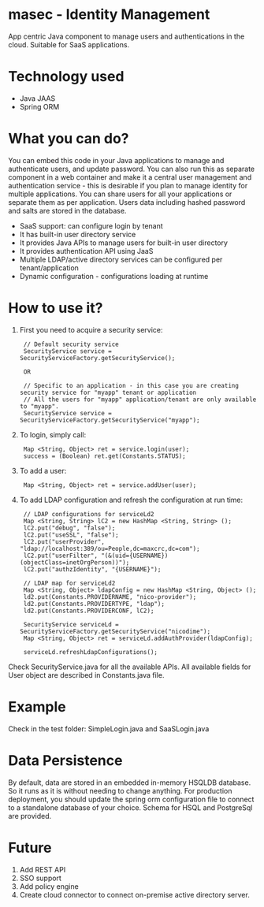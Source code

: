 # masec - Identity Management
App centric Java component to manage users and authentications in the cloud. Suitable for SaaS applications.

# Technology used
- Java JAAS
- Spring ORM

# What you can do?
You can embed this code in your Java applications to manage and authenticate users, and update password. You can also run this as separate component in a web container and make it a central user management and authentication service - this is desirable if you plan to manage identity for multiple applications. You can share users for all your applications or separate them as per application. Users data including hashed password and salts are stored in the database.

- SaaS support: can configure login by tenant
- It has built-in user directory service
- It provides Java APIs to manage users for built-in user directory
- It provides authentication API using JaaS
- Multiple LDAP/active directory services can be configured per tenant/application
- Dynamic configuration - configurations loading at runtime 

# How to use it?

1. First you need to acquire a security service:

		// Default security service 
		SecurityService service = SecurityServiceFactory.getSecurityService();
        
		OR
		
		// Specific to an application - in this case you are creating security service for "myapp" tenant or application
		// All the users for "myapp" application/tenant are only available to "myapp".
		SecurityService service = SecurityServiceFactory.getSecurityService("myapp"); 

2. To login, simply call:
        
        Map <String, Object> ret = service.login(user);
        success = (Boolean) ret.get(Constants.STATUS);
		
3. To add a user:

		Map <String, Object> ret = service.addUser(user);

4. To add LDAP configuration and refresh the configuration at run time:
	
		// LDAP configurations for serviceLd2
    	Map <String, String> lC2 = new HashMap <String, String> ();
        lC2.put("debug", "false");
        lC2.put("useSSL", "false");
        lC2.put("userProvider", "ldap://localhost:389/ou=People,dc=maxcrc,dc=com");
        lC2.put("userFilter", "(&(uid={USERNAME})(objectClass=inetOrgPerson))");
        lC2.put("authzIdentity", "{USERNAME}");
         
        // LDAP map for serviceLd2 
        Map <String, Object> ldapConfig = new HashMap <String, Object> ();
        ld2.put(Constants.PROVIDERNAME, "nico-provider");
        ld2.put(Constants.PROVIDERTYPE, "ldap");
        ld2.put(Constants.PROVIDERCONF, lC2);
		
		SecurityService serviceLd = SecurityServiceFactory.getSecurityService("nicodime"); 
		Map <String, Object> ret = serviceLd.addAuthProvider(ldapConfig);
		
		serviceLd.refreshLdapConfigurations();
		
Check SecurityService.java for all the available APIs. All available fields for User object are described in Constants.java file.

# Example
Check in the test folder: SimpleLogin.java and SaaSLogin.java

# Data Persistence	
By default, data are stored in an embedded in-memory HSQLDB database. So it runs as it is without needing to change anything. For production deployment, you should update the spring orm configuration file to connect to a standalone database of your choice. Schema for HSQL and PostgreSql are provided. 

# Future
1. Add REST API
2. SSO support
3. Add policy engine
4. Create cloud connector to connect on-premise active directory server.